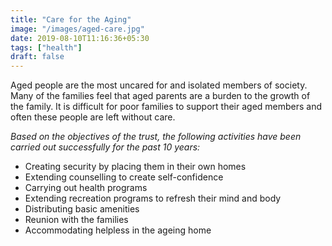 ```yaml
---
title: "Care for the Aging"
image: "/images/aged-care.jpg"
date: 2019-08-10T11:16:36+05:30
tags: ["health"]
draft: false
---
```


Aged people are the most uncared for and isolated members of society. Many of the families feel that aged parents are a burden to the growth of the family. It is difficult for poor families to support their aged members and often these people are left without care.

_Based on the objectives of the trust, the following activities have been carried out successfully for the past 10 years:_

 - Creating security by placing them in their own homes
 - Extending counselling to create self-confidence
 - Carrying out health programs
 - Extending recreation programs to refresh their mind and body
 - Distributing basic amenities
 - Reunion with the families
 - Accommodating helpless in the ageing home

